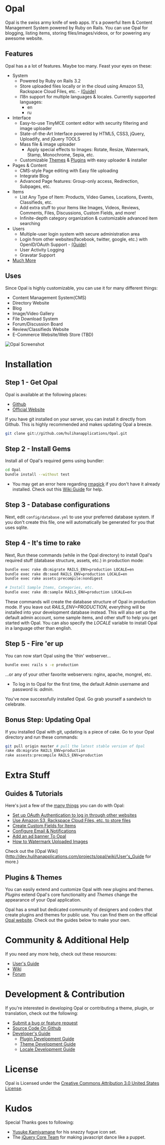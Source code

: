 # Opal
 
Opal is the swiss army knife of web apps. It's a powerful Item & Content Management System powered by Ruby on Rails. You can use Opal for blogging, listing items, storing files/images/videos, or for powering any awesome website. 

## Features 

Opal has a a lot of features. Maybe too many. Feast your eyes on these:

* System
    * Powered by Ruby on Rails 3.2
	* Store uploaded files locally or in the cloud using Amazon S3, Rackspace Cloud Files, etc. - [(Guide)](http://dev.hulihanapplications.com/projects/opal/wiki/Upload)
    * I18n support for multiple languages & locales. Currently supported languages:
        * en
        * ru
* Interface
    * Easy-to-use TinyMCE content editor with security filtering and image uploader
    * State-of-the-Art Interface powered by HTML5, CSS3, jQuery, Uploadify, and jQuery TOOLS   
    * Mass file & image uploader    
        * Apply special effects to Images: Rotate, Resize, Watermark, Stamp, Monochrome, Sepia, etc.
    * Customizable [Themes](http://customize.hulihanapplications.com/Projects/category/6-opal) & [Plugins](http://customize.hulihanapplications.com/Projects/category/11-opal) with easy uploader & installer
* Pages & Content
    * CMS-style Page editing with Easy file uploading
    * Integrate Blog
    * Advanced Page features: Group-only access, Redirection, Subpages, etc.
* Items
    * List Any Type of Item: Products, Video Games, Locations, Events, Classifieds, etc.
    * Add extra stuff to your Items like Images, Videos, Reviews, Comments, Files, Discussions, Custom Fields, and more!
    * Infinite-depth category organization & customizable advanced item searching    
* Users
    * Multiple-user login system with secure administration area
    * Login from other websites(facebook, twitter, google, etc.) with OpenID/OAuth Support - [(Guide)](http://dev.hulihanapplications.com/projects/opal/wiki/OAuth)
    * User Activity Logging
    * Gravatar Support    
* [Much More](http://www.hulihanapplications.com/projects/opal)

## Uses

Since Opal is highly customizable, you can use it for many different things:

* Content Management System(CMS)
* Directory Website
* Blog
* Image/Video Gallery 
* File Download System
* Forum/Discussion Board
* Review/Classifieds Website
* E-Commerce Website/Web Store (TBD)

![Opal Screenshot](https://github.com/hulihanapplications/Opal/raw/master/public/themes/fracture/screenshot.png "Opal Interface with Default Theme")

# Installation

## Step 1 - Get Opal

Opal is available at the following places:

* [Github](https://github.com/hulihanapplications/Opal)
* [Official Website](http://www.hulihanapplications.com/projects/opal)

If you have git installed on your server, you can install it directly from Github. This is highly recommended and makes updating Opal a breeze.

```sh
git clone git://github.com/hulihanapplications/Opal.git
```

## Step 2 - Install Gems

Install all of Opal's required gems using bundler:

```sh
cd Opal
bundle install --without test
```

* You may get an error here regarding [rmagick](http://dev.hulihanapplications.com/projects/opal/wiki/RMagick) if you don't have it already installed. Check out this [Wiki Guide](http://dev.hulihanapplications.com/projects/opal/wiki/RMagick) for help.

## Step 3 - Database configurations

Next, edit `config/database.yml` to use your preferred database system. If you don't create this file, one will automatically be generated for you that uses sqlite.

## Step 4 - It's time to rake 

Next, Run these commands (while in the Opal directory) to install Opal's required stuff (database structure, assets, etc.) in production mode: 

```sh
bundle exec rake db:migrate RAILS_ENV=production LOCALE=en
bundle exec rake db:seed RAILS_ENV=production LOCALE=en
bundle exec rake assets:precompile:nondigest

# Install Sample Items, Categories, etc.
bundle exec rake db:sample RAILS_ENV=production LOCALE=en
```

These commands will create the database structure of Opal in production mode. If you leave out *RAILS_ENV=PRODUCTION*, everything will be installed into your development database instead. This will also set up the default admin account, some sample items, and other stuff to help you get started with Opal. You can also specify the *LOCALE* variable to install Opal in a language other than english. 

## Step 5 - Fire 'er up 

You can now start Opal using the 'thin' webserver...

```sh
bundle exec rails s -e production
```

...or any of your other favorite webservers: nginx, apache, mongrel, etc.
 
* To log in to Opal for the first time, the default Admin username and password is: *admin*.

You've now successfully installed Opal. Go grab yourself a sandwich to celebrate. 

## Bonus Step: Updating Opal

If you installed Opal with git, updating is a piece of cake. Go to your Opal directory and run these commands: 

```sh
git pull origin master # pull the latest stable version of Opal
rake db:migrate RAILS_ENV=production
rake assests:precompile RAILS_ENV=production
```

# Extra Stuff 

## Guides & Tutorials

Here's just a few of the [many things](http://dev.hulihanapplications.com/projects/opal/wiki/User%27s_Guide) you can do with Opal:

* [Set up OAuth Authentication to log in through other websites](http://dev.hulihanapplications.com/projects/opal/wiki/OAuth)
* [Use Amazon S3, Rackspace Cloud Files, etc. to store files](http://dev.hulihanapplications.com/projects/opal/wiki/Upload)
* [Create Custom Fields for Items](http://dev.hulihanapplications.com/projects/opal/wiki/Create_Custom_Fields_for_Items)
* [Configure Email & Notifications](http://dev.hulihanapplications.com/projects/opal/wiki/Notifications)
* [Add an ad banner To Opal](http://dev.hulihanapplications.com/projects/opal/wiki/Adding_an_Ad_Banner_To_Opal)
* [How to Watermark Uploaded Images](http://dev.hulihanapplications.com/projects/opal/wiki/Watermarking_Uploaded_Images)

Check out the [Opal Wiki](http://dev.hulihanapplications.com/projects/opal/wiki/User's_Guide for more.)

## Plugins & Themes

You can easily extend and customize Opal with new plugins and themes. *Plugins* extend Opal's core functionality and *Themes* change the appearance of your Opal application. 

Opal has a small but dedicated community of designers and coders that create plugins and themes for public use. You can find them on the official [Opal website](http://hulihanapplications.com/projects/opal#5). Check out the guides below to make your own.
 
# Community & Additional Help

If you need any more help, check out these resources:

* [User's Guide](http://dev.hulihanapplications.com/projects/opal/wiki/User%27s_Guide)
* [Wiki](http://dev.hulihanapplications.com/projects/opal/wiki/)
* [Forum](http://dev.hulihanapplications.com/projects/opal/boards)

# Development & Contribution

If you're interested in developing Opal or contributing a theme, plugin, or translation, check out the following:
* [Submit a bug or feature request](http://dev.hulihanapplications.com/projects/opal/issues)
* [Source Code On Github](https://github.com/hulihanapplications/Opal)
* [Developer's Guide](http://dev.hulihanapplications.com/projects/opal/wiki/Developer%27s_Guide)
    * [Plugin Development Guide](http://dev.hulihanapplications.com/projects/opal/wiki/Plugin_Development)
    * [Theme Development Guide](http://dev.hulihanapplications.com/projects/opal/wiki/Theme_Development)
    * [Locale Development Guide](http://dev.hulihanapplications.com/projects/opal/wiki/Locale_Development)

# License 

Opal is Licensed under the  [Creative Commons Attribution 3.0 United States License](http://creativecommons.org/licenses/by/3.0/us/).

# Kudos

Special Thanks goes to following:

* [Yusuke Kamiyamane](http://p.yusukekamiyamane.com/) for his snazzy fugue icon set.
* The [jQuery Core Team](http://jquery.org/team) for making javascript dance like a puppet.   

